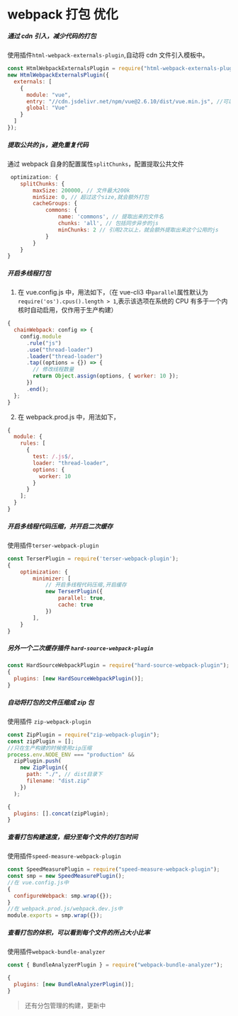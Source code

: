 # webpack 打包 优化

##### 通过 cdn 引入，减少代码的打包

使用插件`html-webpack-externals-plugin`,自动将 cdn 文件引入模板中。

```js
const HtmlWebpackExternalsPlugin = require("html-webpack-externals-plugin");
new HtmlWebpackExternalsPlugin({
  externals: [
    {
      module: "vue",
      entry: "//cdn.jsdelivr.net/npm/vue@2.6.10/dist/vue.min.js", //可以是本地、网络文件
      global: "Vue"
    }
  ]
});
```

##### 提取公共的 js，避免重复代码

通过 webpack 自身的配置属性`splitChunks`，配置提取公共文件

```js
 optimization: {
    splitChunks: {
        maxSize: 200000, // 文件最大200k
        minSize: 0, // 超过这个size,就会额外打包
        cacheGroups: {
            commons: {
                name: 'commons', // 提取出来的文件名
                chunks: 'all', // 包括同步异步的js
                minChunks: 2 // 引用2次以上，就会额外提取出来这个公用的js
            }
        }
    }
}
```

##### 开启多线程打包

1. 在 vue.config.js 中，用法如下，（在 vue-cli3 中`parallel`属性默认为`require('os').cpus().length > 1`,表示该选项在系统的 CPU 有多于一个内核时自动启用，仅作用于生产构建）

```js
{
  chainWebpack: config => {
    config.module
      .rule("js")
      .use("thread-loader")
      .loader("thread-loader")
      .tap((options = {}) => {
        // 修改线程数量
        return Object.assign(options, { worker: 10 });
      })
      .end();
  };
}
```

2. 在 webpack.prod.js 中，用法如下，

```js
{
  module: {
    rules: [
      {
        test: /.js$/,
        loader: "thread-loader",
        options: {
          worker: 10
        }
      }
    ];
  }
}
```

##### 开启多线程代码压缩，并开启二次缓存

使用插件`terser-webpack-plugin`

```js
const TerserPlugin = require('terser-webpack-plugin');
{
    optimization: {
        minimizer: [
            // 开启多线程代码压缩,开启缓存
            new TerserPlugin({
                parallel: true,
                cache: true
            })
        ],
    }
}
```

##### 另外一个二次缓存插件 `hard-source-webpack-plugin`

```js
const HardSourceWebpackPlugin = require("hard-source-webpack-plugin");
{
  plugins: [new HardSourceWebpackPlugin()];
}
```

##### 自动将打包的文件压缩成 zip 包

使用插件 `zip-webpack-plugin`

```js
const ZipPlugin = require("zip-webpack-plugin");
const zipPlugin = [];
//只在生产构建的时候使用zip压缩
process.env.NODE_ENV === "production" &&
  zipPlugin.push(
    new ZipPlugin({
      path: "./", // dist目录下
      filename: "dist.zip"
    })
  );

{
  plugins: [].concat(zipPlugin);
}
```

##### 查看打包构建速度，细分至每个文件的打包时间

使用插件`speed-measure-webpack-plugin`

```js
const SpeedMeasurePlugin = require("speed-measure-webpack-plugin");
const smp = new SpeedMeasurePlugin();
//在 vue.config.js中
{
  configureWebpack: smp.wrap({});
}
//在 webpack.prod.js/webpack.dev.js中
module.exports = smp.wrap({});
```

##### 查看打包的体积，可以看到每个文件的所占大小比率

使用插件`webpack-bundle-analyzer`

```js
const { BundleAnalyzerPlugin } = require("webpack-bundle-analyzer");

{
  plugins: [new BundleAnalyzerPlugin()];
}
```

> 还有分包管理的构建，更新中
